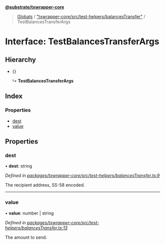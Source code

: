 **[@substrate/txwrapper-core](../README.md)**

> [Globals](../globals.md) / ["txwrapper-core/src/test-helpers/balancesTransfer"](../modules/_txwrapper_core_src_test_helpers_balancestransfer_.md) / TestBalancesTransferArgs

# Interface: TestBalancesTransferArgs

## Hierarchy

* {}

  ↳ **TestBalancesTransferArgs**

## Index

### Properties

* [dest](_txwrapper_core_src_test_helpers_balancestransfer_.testbalancestransferargs.md#dest)
* [value](_txwrapper_core_src_test_helpers_balancestransfer_.testbalancestransferargs.md#value)

## Properties

### dest

•  **dest**: string

*Defined in [packages/txwrapper-core/src/test-helpers/balancesTransfer.ts:9](https://github.com/paritytech/txwrapper-core/blob/2862592/packages/txwrapper-core/src/test-helpers/balancesTransfer.ts#L9)*

The recipient address, SS-58 encoded.

___

### value

•  **value**: number \| string

*Defined in [packages/txwrapper-core/src/test-helpers/balancesTransfer.ts:13](https://github.com/paritytech/txwrapper-core/blob/2862592/packages/txwrapper-core/src/test-helpers/balancesTransfer.ts#L13)*

The amount to send.
